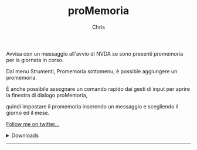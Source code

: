 ﻿---
layout: post
title: proMemoria
author: Chris
---
Avvisa con un messaggio all'avvio di NVDA se sono presenti promemoria per la giornata in corso.


Dal menu Strumenti, Promemoria sottomenu, è possible aggiungere un promemoria. 

È anche possibile assegnare un comando rapido dai gesti di input per aprire la finestra di dialogo proMemoria, 

quindi impostare il promemoria inserendo un messaggio e scegliendo il giorno ed il mese.

<a href="https://twitter.com/llajta2012">Follow me on twitter...</a>

<details><summary>Downloads</summary>
<ul>
<li><a href="https://github.com/Christianlm/proMemoria/releases/download/0.5.20230223-dev/promemoria-0.5.20230223-dev.nvda-addon">Version 0.5.20230223-dev, with compatibility for NVDA 2023.1. </a></li>
<li><a href="https://github.com/Christianlm/proMemoria/releases/download/v0.5.20221022-dev/promemoria-0.5.20221022-dev.nvda-addon">Versione 0.5.20221022-dev, includes russian translations.</a></li>
<li><a href="https://github.com/Christianlm/proMemoria/releases/download/0.5.20220704/promemoria-0.5.20220704-dev.nvda-addon">Versione 0.5.20220704-dev, compatibile con NVDA 2022.1 e successive.</a></li>
<li><a href="https://github.com/Christianlm/proMemoria/releases/download/v0.4.20220319/promemoria-0.4.20220319-dev.nvda-addon">Versione 0.4.20220319-dev, compatibile con NVDA 2022.1.</a></li>
<li><a href="https://github.com/Christianlm/proMemoria/releases/download/v0.3.20210527-dev/promemoria-0.3-20210527-dev.nvda-addon">Versione 0.3.20210527.</a></li>
</ul></details>

<audio autoplay="autoplay" preload="auto">
<source src="https://Christianlm.github.io/files/waves/06-fischio06 .wav" type="audio/wav" />
</audio>

---

